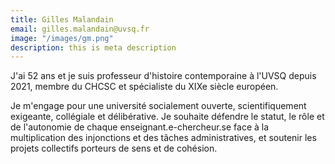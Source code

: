 ```yaml
---
title: Gilles Malandain
email: gilles.malandain@uvsq.fr
image: "/images/gm.png"
description: this is meta description
---
```


<div align="left">J'ai 52 ans et je suis professeur d'histoire contemporaine à l'UVSQ depuis 2021, membre du CHCSC et spécialiste du XIXe siècle européen. 

Je m'engage pour une université socialement ouverte, scientifiquement exigeante, collégiale et délibérative. Je souhaite défendre le statut, le rôle et de l'autonomie de chaque enseignant.e-chercheur.se face à la multiplication des injonctions et des tâches administratives, et soutenir les projets collectifs porteurs de sens et de cohésion.</div>
